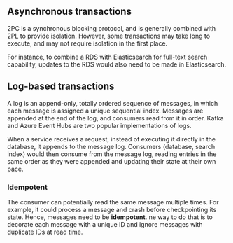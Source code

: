 ## Asynchronous transactions

2PC is a synchronous blocking protocol, and is generally combined with 2PL to provide isolation. However, some transactions may take long to execute, and may not require isolation in the first place.

For instance, to combine a RDS with Elasticsearch for full-text search capability, updates to the RDS would also need to be made in Elasticsearch.

## Log-based transactions

A log is an append-only, totally ordered sequence of messages, in which each message is assigned a unique sequential index. Messages are appended at the end of the log, and consumers read from it in order. Kafka and Azure Event Hubs are two popular implementations of logs.

When a service receives a request, instead of executing it directly in the database, it appends to the message log. Consumers (database, search index) would then consume from the message log, reading entries in the same order as they were appended and updating their state at their own pace.

### Idempotent

The consumer can potentially read the same message multiple times. For example, it could process a message and crash before checkpointing its state. Hence, messages need to be **idempotent**. ne way to do that is to decorate each message with a unique ID and ignore messages with duplicate IDs at read time.
